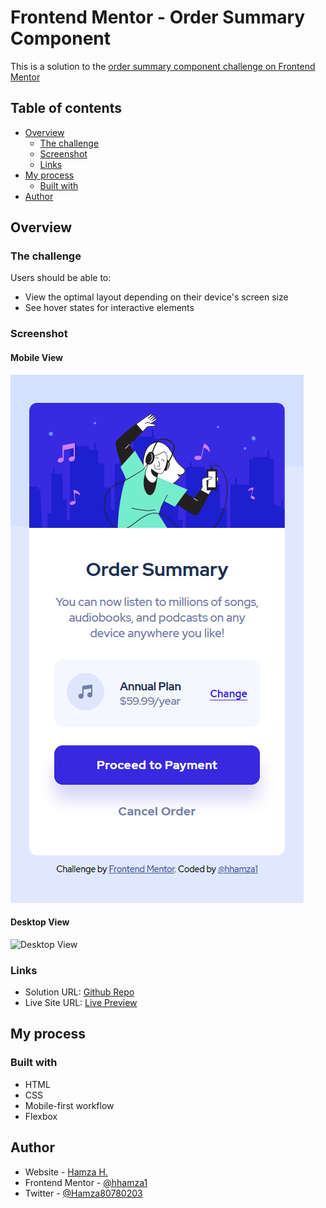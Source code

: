# Frontend Mentor - Order Summary Component

This is a solution to the [order summary component challenge on Frontend Mentor](https://www.frontendmentor.io/challenges/order-summary-component-QlPmajDUj)

## Table of contents

- [Overview](#overview)
  - [The challenge](#the-challenge)
  - [Screenshot](#screenshot)
  - [Links](#links)
- [My process](#my-process)
  - [Built with](#built-with)
- [Author](#author)

## Overview

### The challenge

Users should be able to:

- View the optimal layout depending on their device's screen size
- See hover states for interactive elements

### Screenshot

#### Mobile View
![Mobile View](./screenshots/mobile-view.png)

#### Desktop View
![Desktop View]()

### Links

- Solution URL: [Github Repo](https://github.com/hhamza1/fem-order-summary-cpt)
- Live Site URL: [Live Preview](https://hhamza1.github.io/fem-order-summary-cpt/)

## My process

### Built with

- HTML
- CSS
- Mobile-first workflow
- Flexbox

## Author

- Website - [Hamza H.](https://roverhollow-yetqlu-3881733548360.stormkit.dev/)
- Frontend Mentor - [@hhamza1](https://www.frontendmentor.io/profile/hhamza1)
- Twitter - [@Hamza80780203](https://twitter.com/Hamza80780203)